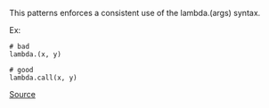This patterns enforces a consistent use of the lambda.(args) syntax.

Ex:

    # bad
    lambda.(x, y)
    
    # good
    lambda.call(x, y)

[Source](http://www.rubydoc.info/gems/rubocop/RuboCop/Cop/Style/LambdaCall)